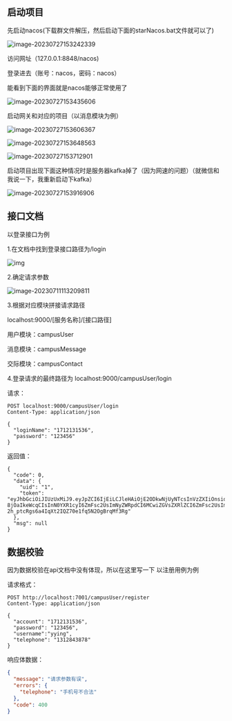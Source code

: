 ## 启动项目

先启动nacos(下载群文件解压，然后启动下面的starNacos.bat文件就可以了)

![image-20230727153242339](https://gitee.com/yingyingstudy/img/raw/master/img/image-20230727153242339.png)

访问网址（127.0.0.1:8848/nacos)

登录进去（账号：nacos，密码：nacos）

能看到下面的界面就是nacos能够正常使用了

![image-20230727153435606](https://gitee.com/yingyingstudy/img/raw/master/img/image-20230727153435606.png)

启动网关和对应的项目（以消息模块为例）

![image-20230727153606367](https://gitee.com/yingyingstudy/img/raw/master/img/image-20230727153606367.png)

![image-20230727153648563](https://gitee.com/yingyingstudy/img/raw/master/img/image-20230727153648563.png)

![image-20230727153712901](https://gitee.com/yingyingstudy/img/raw/master/img/image-20230727153712901.png)



启动项目出现下面这种情况时是服务器kafka掉了（因为网速的问题）（就微信和我说一下，我重新启动下kafka）

![image-20230727153916906](https://gitee.com/yingyingstudy/img/raw/master/img/image-20230727153916906.png)

## 接口文档

以登录接口为例

1.在文档中找到登录接口路径为/login

![img](https://gitee.com/yingyingstudy/img/raw/master/img/image-20230711113042811-1690442611599-2.png)



2.确定请求参数

![image-20230711113209811](https://gitee.com/yingyingstudy/img/raw/master/img/image-20230711113209811-1690442933356-16.png)

3.根据对应模块拼接请求路径

localhost:9000/[服务名称]/[接口路径]

用户模块：campusUser

消息模块：campusMessage

交际模块：campusContact

4.登录请求的最终路径为 localhost:9000/campusUser/login

请求：

```
POST localhost:9000/campusUser/login
Content-Type: application/json

{
  "loginName": "1712131536",
  "password": "123456"
}
```



返回值：

```
{
  "code": 0,
  "data": {
    "uid": "1",
    "token": "eyJhbGciOiJIUzUxMiJ9.eyJpZCI6IjEiLCJleHAiOjE2ODkwNjUyNTcsInVzZXIiOnsidXNlcklkIjoiMSIsImFjY291bnQiOiIxNzEyMTMxNTM2Iiwib3JpZ2luUGFzc3dvcmQiOiIxMjM0NTYiLCJwYXNzd29yZCI6ImUxMGFkYzM5NDliYTU5YWJiZTU2ZTA1N2YyMGY4ODNlIiwidXNlcm5hbWUiOiJ5eWluZyIsInRlbGVwaG9uZSI6IjEzMTI4NDM4NzAzIiwiZW1haWwiOiIxNzEyMTMxNTM2QHFxLmNvbSIsImF1dG9SZXBseSI6Iuivtu-8jOaIkeWcqCIsInN0YXR1cyI6ZmFsc2UsImNyZWRpdCI6MCwiZGVsZXRlZCI6ZmFsc2UsImNyZWF0ZVRpbWUiOiIyMDIzLTA3LTA1IDEzOjIwOjEyLjAiLCJ1cGRhdGVUaW1lIjoiMjAyMy0wNy0xMSAwMjo1NTo0NC4wIn19.2cpIEgm3nU0g7cECnEOe9tJcouIwPrJMSe3CeKyjlHyyaV-2h_ptcRgs6a4IqXt2IQZ70e1fq5N2OgBrqMf3Rg"
  },
  "msg": null
}
```



## 数据校验

因为数据校验在api文档中没有体现，所以在这里写一下
以注册用例为例

请求格式：

```
POST http://localhost:7001/campusUser/register
Content-Type: application/json

{
  "account": "1712131536",
  "password": "123456",
  "username":"yying",
  "telephone": "1312843878"
}
```

响应体数据：

```json
{
  "message": "请求参数有误",
  "errors": {
    "telephone": "手机号不合法"
  },
  "code": 400
}
```



